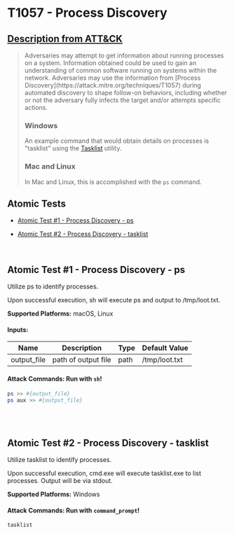 # T1057 - Process Discovery

## [Description from ATT&CK](https://attack.mitre.org/wiki/Technique/T1057)

<blockquote>Adversaries may attempt to get information about running processes on a system. Information obtained could be used to gain an understanding of common software running on systems within the network. Adversaries may use the information from [Process Discovery](https://attack.mitre.org/techniques/T1057) during automated discovery to shape follow-on behaviors, including whether or not the adversary fully infects the target and/or attempts specific actions.

### Windows

An example command that would obtain details on processes is "tasklist" using
the [Tasklist](https://attack.mitre.org/software/S0057) utility.

### Mac and Linux

In Mac and Linux, this is accomplished with the <code>ps</code> command.</blockquote>

## Atomic Tests

- [Atomic Test #1 - Process Discovery - ps](#atomic-test-1---process-discovery---ps)

- [Atomic Test #2 - Process Discovery - tasklist](#atomic-test-2---process-discovery---tasklist)

<br/>

## Atomic Test #1 - Process Discovery - ps

Utilize ps to identify processes.

Upon successful execution, sh will execute ps and output to /tmp/loot.txt.

**Supported Platforms:** macOS, Linux

#### Inputs:

| Name | Description | Type | Default Value | 
|------|-------------|------|---------------|
| output_file | path of output file | path | /tmp/loot.txt|

#### Attack Commands: Run with `sh`!

```sh
ps >> #{output_file}
ps aux >> #{output_file}
```

<br/>
<br/>

## Atomic Test #2 - Process Discovery - tasklist

Utilize tasklist to identify processes.

Upon successful execution, cmd.exe will execute tasklist.exe to list processes. Output will be via stdout.

**Supported Platforms:** Windows

#### Attack Commands: Run with `command_prompt`!

```cmd
tasklist
```

<br/>
